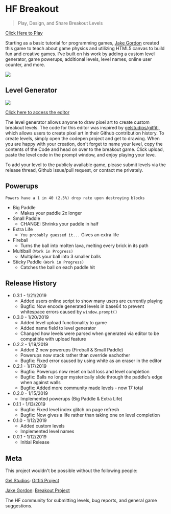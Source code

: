 # HF Breakout
> Play, Design, and Share Breakout Levels

[Click Here to Play](https://xadamxk.github.io/hf-breakout/)

Starting as a basic tutorial for programming games, [Jake Gordon](https://github.com/jakesgordon) created this game to teach about game physics and utilizing HTML5 canvas to build fun and creative games. I've built on his work by adding a custom level generator, game powerups, additional levels, level names, online user counter, and more.

![](https://github.com/xadamxk/hf-breakout/blob/master/Promo/levels.gif?raw=true)

## Level Generator

![](https://github.com/xadamxk/hf-breakout/blob/master/Promo/editor_demo.gif?raw=true)


[Click here to access the editor](https://codepen.io/xadamxk/pen/XoyPbq)

The level generator allows anyone to draw pixel art to create custom breakout levels. The code for this editor was inspired by [gelstudios/gitfiti](https://github.com/gelstudios/gitfiti), which allows users to create pixel art in their Github contribution history. To create levels, simply open the codepen project and get to drawing. When you are happy with your creation, don't forget to name your level, copy the contents of the Code and head on over to the breakout game. Click upload, paste the level code in the prompt window, and enjoy playing your leve.

To add your level to the publicly available game, please submit levels via the release thread, Github issue/pull request, or contact me privately.


## Powerups
`Powers have a 1 in 40 (2.5%) drop rate upon destroying blocks`

* Big Paddle
    * Makes your paddle 2x longer
* Small Paddle
    * CHANGE: Shrinks your paddle in half
* Extra Life
    * `You probably guessed it...` Gives an extra life
* Fireball
    * Turns the ball into molten lava, melting every brick in its path
* Multiball `(Work in Progress)`
    * Multiplies your ball into 3 smaller balls
* Sticky Paddle `(Work in Progress)`
    * Catches the ball on each paddle hit

## Release History
* 0.3.1 - 1/21/2019
    * Added users online script to show many users are currently playing
    * Bugfix: Now encode generated levels in base64 to prevent whitespace errors caused by `window.prompt()`
* 0.3.0 - 1/20/2019
    * Added level upload functionality to game
    * Added name field to level generator
    * Changed how levels were parsed when generated via editor to be compatible with upload feature
* 0.2.2 - 1/19/2019
    * Added 2 new powerups (Fireball & Small Paddle)
    * Powerups now stack rather than override eachother
    * Bugfix: Fixed error caused by using white as an eraser in the editor
* 0.2.1 - 1/17/2019
    * Bugfix: Powerups now reset on ball loss and level completion
    * Bugfix: Balls no longer mysterically slide through the paddle's edge when against walls
    * Bugfix: Added more community made levels - now 17 total
* 0.2.0 - 1/15/2019
    * Implemented powerups (Big Paddle & Extra Life)
* 0.1.1 - 1/13/2019
    * Bugfix: Fixed level index glitch on page refresh
    * Bugfix: Now gives a life rather than taking one on level completion
* 0.1.0 - 1/12/2019
    * Added custom levels
    * Implemented level names
* 0.0.1 - 1/12/2019
    * Initial Release

## Meta

This project wouldn't be possible without the following people:

[Gel Studios](https://github.com/gelstudios): [Gitfiti Project](https://github.com/gelstudios/gitfiti)

[Jake Gordon](https://github.com/jakesgordon): [Breakout Project](https://github.com/jakesgordon/javascript-breakout)

The HF community for submitting levels, bug reports, and general game suggestions.
